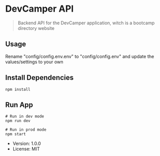 # DevCamper API

> Backend API for the DevCamper application, witch is a bootcamp directory website

## Usage

Rename "config/config.env.env" to "config/config.env" and update the values/settings to your own

## Install Dependencies
```
npm install
```
## Run App
```
# Run in dev mode
npm run dev

# Run in prod mode
npm start
```

- Version: 1.0.0
- License: MIT
